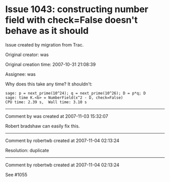 # Issue 1043: constructing number field with check=False doesn't behave as it should

Issue created by migration from Trac.

Original creator: was

Original creation time: 2007-10-31 21:08:39

Assignee: was

Why does this take any time?  It shouldn't:


```
sage: p = next_prime(10^24); q = next_prime(10^26); D = p*q; D
sage: time K.<b> = NumberField(x^2 - D, check=False)
CPU time: 2.39 s,  Wall time: 3.10 s
```



---

Comment by was created at 2007-11-03 15:32:07

Robert bradshaw can easily fix this.


---

Comment by robertwb created at 2007-11-04 02:13:24

Resolution: duplicate


---

Comment by robertwb created at 2007-11-04 02:13:24

See #1055

